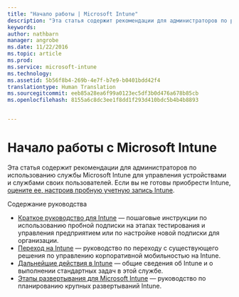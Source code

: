 ```yaml
---
title: "Начало работы | Microsoft Intune"
description: "Эта статья содержит рекомендации для администраторов по развертыванию службы Microsoft Intune в корпоративную рабочую среду, которой они управляют."
keywords: 
author: nathbarn
manager: angrobe
ms.date: 11/22/2016
ms.topic: article
ms.prod: 
ms.service: microsoft-intune
ms.technology: 
ms.assetid: 5b56f8b4-269b-4e7f-b7e9-b0401bdd42f4
translationtype: Human Translation
ms.sourcegitcommit: eeb85a28ea6f99a0123ec5df3b0d476a678b85cb
ms.openlocfilehash: 8155a6c8dc3ee1f8dd1f293d410bdc5b4b4b8893


---
```


# <a name="get-started-with-microsoft-intune"></a>Начало работы с Microsoft Intune

Эта статья содержит рекомендации для администраторов по использованию службы Microsoft Intune для управления устройствами и службами своих пользователей. Если вы не готовы приобрести Intune, [оцените ее, настроив пробную учетную запись Intune](https://docs.microsoft.com/intune/understand-explore/get-started-with-a-30-day-trial-of-microsoft-intune).

Содержание руководства
- [Краткое руководство для Intune](start-with-a-paid-subscription-to-microsoft-intune.md) — пошаговые инструкции по использованию пробной подписки на этапах тестирования и управления предприятием или по настройке новой подписки для организации.
- [Переход на Intune](migrate-to-intune.md) — руководство по переходу с существующего решения по управлению корпоративной мобильностью на Intune.
- [Дальнейшие действия в Intune](prevent-company-data-leaks-from-Office-365-mobile-apps.md) — общие сведения об Intune и о выполнении стандартных задач в этой службе.
- [Этапы развертывания для Microsoft Intune](rollout-phases-for-microsoft-intune-deployment.md) — руководство по планированию крупных развертываний Intune.



<!--HONumber=Nov16_HO5-->



